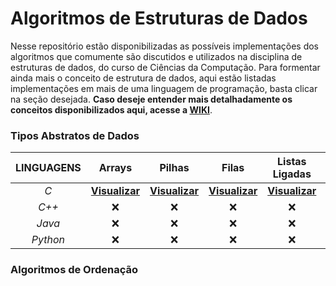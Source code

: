 # Algoritmos de Estruturas de Dados

Nesse repositório estão disponibilizadas as possíveis implementações dos algoritmos que comumente são discutidos e utilizados na disciplina de estruturas de dados, do curso de Ciências da Computação. Para formentar ainda mais o conceito de estrutura de dados, aqui estão listadas implementações em mais de uma linguagem de programação, basta clicar na seção desejada. **Caso deseje entender mais detalhadamente os conceitos disponibilizados aqui, acesse a [WIKI](https://github.com/AllisonJunior/Estruturas_de_Dados/wiki)**.

### Tipos Abstratos de Dados

| **LINGUAGENS**| Arrays | Pilhas | Filas | Listas Ligadas | Árvores | Grafos |
|:----------:|:------:|:------:|:-----:|:--------------:|:-------:|:------:|
| *C*          | <a href="code/C/Arrays.md" title="Implementação de arrays na linguagem c.">**Visualizar**</a> | [**Visualizar**]() | [**Visualizar**]() | [**Visualizar**]() | [**Visualizar**]() | :x: |
| *C++*        | :x: | :x: | :x: | :x: | :x: | :x: |
| *Java*       | :x: | :x: | :x: | :x: | :x: | :x: |
| *Python*     | :x: | :x: | :x: | :x: | :x: | :x: |

### Algoritmos de Ordenação
